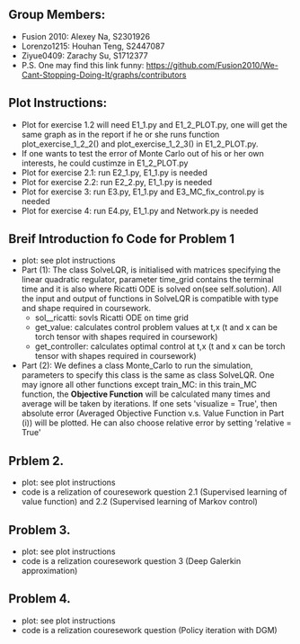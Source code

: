 ## Group Members:
* Fusion 2010: Alexey Na, S2301926
* Lorenzo1215: Houhan Teng, S2447087
* Ziyue0409: Zarachy Su, S1712377
* P.S. One may find this link funny: https://github.com/Fusion2010/We-Cant-Stopping-Doing-It/graphs/contributors

## Plot Instructions:
* Plot for exercise 1.2 will need E1_1.py and E1_2_PLOT.py, one will get the same graph as in the report if he or she runs function plot_exercise_1_2_2()    and plot_exercise_1_2_3() in E1_2_PLOT.py.
* If one wants to test the error of Monte Carlo out of his or her own interests, he could custimze in E1_2_PLOT.py 
* Plot for exercise 2.1: run E2_1.py, E1_1.py is needed
* Plot for exercise 2.2: run E2_2.py, E1_1.py is needed 
* Plot for exercise 3: run E3.py, E1_1.py and E3_MC_fix_control.py is needed 
* Plot for exercise 4: run E4.py, E1_1.py and Network.py is needed 

## Breif Introduction fo Code for Problem 1
* plot: see plot instructions
* Part (1): The class SolveLQR, is initialised with matrices specifying the linear quadratic regulator, parameter time_grid contains the terminal time and it is also where Ricatti ODE is solved on(see self.solution). All the input and output of functions in SolveLQR is compatible with type and shape required in coursework. 
  * sol__ricatti: sovls Ricatti ODE on time grid 
  * get_value: calculates control problem values at t,x (t and x can be torch tensor with shapes required in coursework)
  * get_controller: calculates optimal control at t,x (t and x can be torch tensor with shapes required in coursework)
* Part (2): We defines a class Monte_Carlo to run the simulation, parameters to specify this class is the same as class SolveLQR. One may ignore all other functions except train_MC: in this train_MC function, the **Objective Function** will be calculated many times and average will be taken by iterations. If one sets 'visualize = True', then absolute error (Averaged Objective Function v.s. Value Function in Part (i)) will be plotted. He can also choose  relative error by setting 'relative = True'

## Prblem 2.
* plot: see plot instructions
* code is a relization of couresework question 2.1 (Supervised learning of value function) and 2.2 (Supervised learning of Markov control)


## Problem 3.
* plot: see plot instructions
* code is a relization couresework question 3 (Deep Galerkin approximation)

## Problem 4.
* plot: see plot instructions
* code is a relization couresework question (Policy iteration with DGM)

